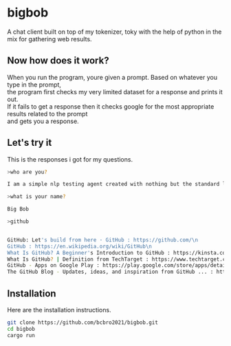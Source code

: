 # bigbob
A chat client built on top of my tokenizer, toky with the help of python in the mix for gathering web results.

## Now how does it work?
When you run the program, youre given a prompt. Based on whatever you type in the prompt, <br />
the program first checks my very limited dataset for a response and prints it out. <br />
If it fails to get a response then it checks google for the most appropriate results related to the prompt <br />
and gets you a response.

## Let's try it
This is the responses i got for my questions.

```sh
>who are you?

I am a simple nlp testing agent created with nothing but the standard library and a tokenizer also built from scratch in rust

>what is your name?

Big Bob

>github 


GitHub: Let's build from here · GitHub : https://github.com/\n
GitHub : https://en.wikipedia.org/wiki/GitHub\n
What Is GitHub? A Beginner's Introduction to GitHub : https://kinsta.com/knowledgebase/what-is-github/\n
What Is GitHub? | Definition from TechTarget : https://www.techtarget.com/searchitoperations/definition/GitHub\n
GitHub - Apps on Google Play : https://play.google.com/store/apps/details?id=com.github.android&hl=en&gl=US\n
The GitHub Blog - Updates, ideas, and inspiration from GitHub ... : https://github.blog/\n

```

## Installation
Here are the installation instructions. <br />
```sh
git clone https://github.com/bcbro2021/bigbob.git
cd bigbob
cargo run
```
